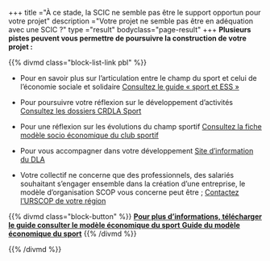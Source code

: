 +++
title ="À ce stade, la SCIC ne semble pas être le support opportun pour votre projet"
description ="Votre projet ne semble pas être en adéquation avec une SCIC ?"
type ="result"
bodyclass="page-result"
+++
**Plusieurs pistes peuvent vous permettre de poursuivre la construction de votre projet :**

{{% divmd class="block-list-link pbl" %}}
- Pour en savoir plus sur l’articulation entre le champ du sport et celui de l’économie sociale et solidaire
[Consultez le guide « sport et ESS »](http://www.sports.gouv.fr/organisation/publication-chiffres-cles/Toutes-les-publications-10217/article/auto-entrepreneursport)

- Pour poursuivre votre réflexion sur le développement d’activités 
[Consultez les dossiers CRDLA Sport](http://crdla-sport.franceolympique.com/art.php?id=71395)

- Pour une réflexion sur les évolutions du champ sportif
[Consultez la fiche modèle socio économique du club sportif](http://www.sports.gouv.fr/emplois-metiers/acces-a-l-emploi/gesportanim/)

- Pour vous accompagner dans votre développement
[Site d’information du DLA](http://www.info-dla.fr/presentation/dla/)

- Votre collectif ne concerne  que des professionnels, des salariés souhaitant
s’engager ensemble dans la création d’une entreprise, le modèle d’organisation SCOP vous concerne peut être ;
[Contactez l’URSCOP de votre région](http://www.les-scop.coop/sites/fr/le-reseau/coordonnees-unions-regionales.html)

{{% divmd class="block-button" %}}
[**Pour plus d’informations, télécharger le guide consulter le modèle économique du sport** **Guide du modèle économique du sport**](/pdf/guide-scic.pdf)
{{% /divmd %}}



{{% /divmd %}}